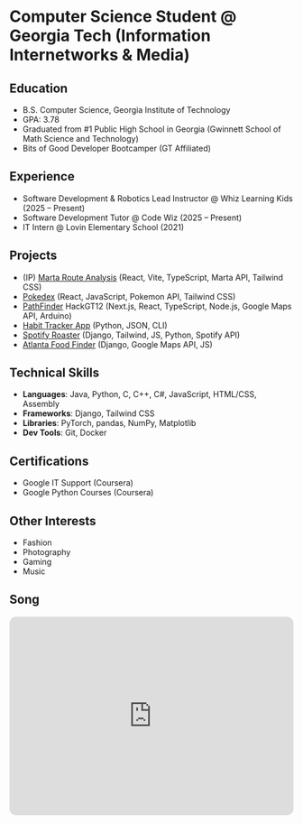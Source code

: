 # Computer Science Student @ Georgia Tech (Information Internetworks & Media)

## Education
- B.S. Computer Science, Georgia Institute of Technology  
- GPA: 3.78
- Graduated from #1 Public High School in Georgia (Gwinnett School of Math Science and Technology)
- Bits of Good Developer Bootcamper (GT Affiliated)

## Experience
- Software Development & Robotics Lead Instructor @ Whiz Learning Kids (2025 – Present)  
- Software Development Tutor @ Code Wiz (2025 – Present)  
- IT Intern @ Lovin Elementary School (2021)  

## Projects
- (IP) [Marta Route Analysis](https://github.com/BoG-Dev-Bootcamp-F25/project1-f25-NathanN) (React, Vite, TypeScript, Marta API, Tailwind CSS)
- [Pokedex](https://github.com/BoG-Dev-Bootcamp-F25/bootcamp-f25-nnguyen402/tree/main/exer5) (React, JavaScript, Pokemon API, Tailwind CSS)
- [PathFinder](https://github.com/nnguyen402/HackGT2025) HackGT12 (Next.js, React, TypeScript, Node.js, Google Maps API, Arduino)
- [Habit Tracker App](https://github.com/nnguyen402/habit_tracker) (Python, JSON, CLI)  
- [Spotify Roaster](https://github.com/gumpshroom/spotifyRoasted) (Django, Tailwind, JS, Python, Spotify API)  
- [Atlanta Food Finder](https://github.com/gumpshroom/FoodReview2340) (Django, Google Maps API, JS)

## Technical Skills
- **Languages**: Java, Python, C, C++, C#, JavaScript, HTML/CSS, Assembly  
- **Frameworks**: Django, Tailwind CSS  
- **Libraries**: PyTorch, pandas, NumPy, Matplotlib  
- **Dev Tools**: Git, Docker  

## Certifications
- Google IT Support (Coursera)  
- Google Python Courses (Coursera)  

## Other Interests
- Fashion  
- Photography  
- Gaming  
- Music

## Song
<iframe data-testid="embed-iframe" style="border-radius:12px" src="https://open.spotify.com/embed/track/7o2AeQZzfCERsRmOM86EcB?utm_source=generator" width="100%" height="352" frameBorder="0" allowfullscreen="" allow="autoplay; clipboard-write; encrypted-media; fullscreen; picture-in-picture" loading="lazy"></iframe>
